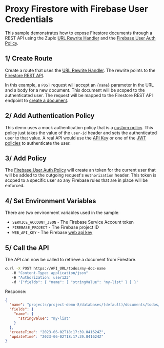 # Proxy Firestore with Firebase User Credentials

This sample demonstrates how to expose Firestore documents through a REST API using the Zuplo [URL Rewrite Handler](https://zuplo.com/docs/handlers/url-rewrite) and the [Firebase User Auth Policy](https://zuplo.com/docs/policies/upstream-firebase-user-auth-inbound).

## 1/ Create Route

Create a route that uses the [URL Rewrite Handler](https://zuplo.com/docs/handlers/url-rewrite). The rewrite points to the [Firestore REST API](https://firebase.google.com/docs/firestore/reference/rest/).

In this example, a `POST` request will accept an `{name}` parameter in the URL and a body for a new document. This document will be scoped to the authenticated user. The request will be mapped to the Firestore REST API endpoint to [create a document](https://firebase.google.com/docs/firestore/reference/rest/v1/projects.databases.documents/createDocument).

<Route path="/todos/{name}" method="post" />

## 2/ Add Authentication Policy

This demo uses a mock authentication policy that is a [custom policy](https://zuplo.com/docs/policies/custom-code-inbound). This policy just takes the value of the `user-id` header and sets the authenticated user to that value. A real API would use the [API Key](https://zuplo.com/docs/policies/api-key-inbound) or one of the [JWT policies](https://zuplo.com/docs/policies/open-id-jwt-auth-inbound) to authenticate the user.

<Policy name="set-user" />

## 3/ Add Policy

The [Firebase User Auth Policy](https://zuplo.com/docs/policies/upstream-firebase-user-auth-inbound) will create an token for the current user that will be added to the outgoing request's `Authorization` header. This token is scoped to a specific user so any Firebase rules that are in place will be enforced.

<Policy name="firebase-user-auth" />

## 4/ Set Environment Variables

There are two environment variables used in the sample:

- `SERVICE_ACCOUNT_JSON` - The Firebase Service Account token
- `FIREBASE_PROJECT` - The Firebase project ID
- `WEB_API_KEY` - The Firebase [web api key](https://firebase.google.com/docs/projects/api-keys)

## 5/ Call the API

The API can now be called to retrieve a document from Firestore.

```bash
curl -X POST https://API_URL/todos/my-doc-name
   -H "Content-Type: application/json"
   -H "Authorization: user123"
   -d '{"fields": { "name": { "stringValue": "my-list" } } }'
```

Response:

```json
{
  "name": "projects/project-demo-8/databases/(default)/documents/todos/user123/list1/U7HlIJnAJdKDJeaF8Bmn",
  "fields": {
    "name": {
      "stringValue": "my-list"
    }
  },
  "createTime": "2023-06-02T18:17:39.041624Z",
  "updateTime": "2023-06-02T18:17:39.041624Z"
}
```

